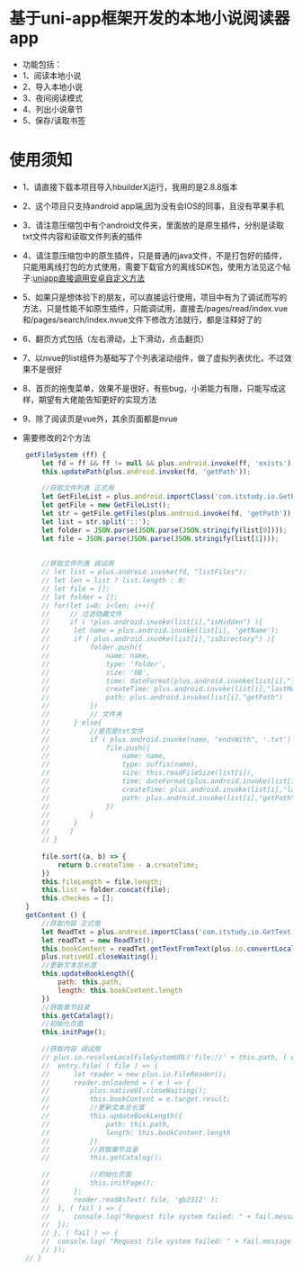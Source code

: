 # 基于uni-app框架开发的本地小说阅读器app
* 功能包括：
* 1、阅读本地小说
* 2、导入本地小说
* 3、夜间阅读模式
* 4、列出小说章节
* 5、保存/读取书签

# 使用须知
* 1、请直接下载本项目导入hbuilderX运行，我用的是2.8.8版本
* 2、这个项目只支持android app端,因为没有会IOS的同事，且没有苹果手机
* 3、请注意压缩包中有个android文件夹，里面放的是原生插件，分别是读取txt文件内容和读取文件列表的插件
* 4、请注意压缩包中的原生插件，只是普通的java文件，不是打包好的插件，只能用离线打包的方式使用，需要下载官方的离线SDK包，使用方法见这个帖子:[uniapp直接调用安卓自定义方法](https://ask.dcloud.net.cn/article/36065)
* 5、如果只是想体验下的朋友，可以直接运行使用，项目中有为了调试而写的方法，只是性能不如原生插件，只能调试用，直接去/pages/read/index.vue和/pages/search/index.nvue文件下修改方法就行，都是注释好了的
* 6、翻页方式包括（左右滑动，上下滑动，点击翻页）
* 7、以nvue的list组件为基础写了个列表滚动组件，做了虚拟列表优化，不过效果不是很好
* 8、首页的拖曳菜单，效果不是很好，有些bug，小弟能力有限，只能写成这样，期望有大佬能告知更好的实现方法
* 9、除了阅读页是vue外，其余页面都是nvue

* 需要修改的2个方法
```javascript
	getFileSystem (ff) {
		let fd = ff && ff != null && plus.android.invoke(ff, 'exists') ? ff : environment.getExternalStorageDirectory();
		this.updatePath(plus.android.invoke(fd, 'getPath'));
		
		//获取文件列表 正式用
		let GetFileList = plus.android.importClass('com.itstudy.io.GetFileList');
		let getFile = new GetFileList();
		let str = getFile.getFiles(plus.android.invoke(fd, 'getPath'));
		let list = str.split('::');
		let folder = JSON.parse(JSON.parse(JSON.stringify(list[0])));
		let file = JSON.parse(JSON.parse(JSON.stringify(list[1])));
		
		
		//获取文件列表 调试用
		// let list = plus.android.invoke(fd, "listFiles");
		// let len = list ? list.length : 0;
		// let file = [];
		// let folder = [];
		// for(let i=0; i<len; i++){
		//     // 过滤隐藏文件  
		//     if ( !plus.android.invoke(list[i],"isHidden") ){
		// 		let name = plus.android.invoke(list[i], 'getName');
		// 		if ( plus.android.invoke(list[i],"isDirectory") ){
		// 			folder.push({
		// 				name: name,
		// 				type: 'folder',
		// 				size: '0B',
		// 				time: dateFormat(plus.android.invoke(list[i],"lastModified")),
		// 				createTime: plus.android.invoke(list[i],"lastModified"),
		// 				path: plus.android.invoke(list[i],"getPath")
		// 			})
		// 		    // 文件夹
		// 		} else{
		// 			//是否是txt文件
		// 		    if ( plus.android.invoke(name, "endsWith", '.txt') ) {
		// 		    	file.push({
		// 					name: name,
		// 					type: suffix(name),
		// 					size: this.readFileSize(list[i]),
		// 					time: dateFormat(plus.android.invoke(list[i],"lastModified")),
		// 					createTime: plus.android.invoke(list[i],"lastModified"),
		// 					path: plus.android.invoke(list[i],"getPath")
		// 				})
		// 		    }
		// 		}  
		//     }
		// }
		
		file.sort((a, b) => {
			return b.createTime - a.createTime;
		})
		this.fileLength = file.length;
		this.list = folder.concat(file);
		this.checkes = [];
	}
	getContent () {
		//获取内容 正式用
		let ReadTxt = plus.android.importClass('com.itstudy.io.GetText');
		let readTxt = new ReadTxt();
		this.bookContent = readTxt.getTextFromText(plus.io.convertLocalFileSystemURL(this.path));
		plus.nativeUI.closeWaiting();
		//更新文本总长度
		this.updateBookLength({
			path: this.path,
			length: this.bookContent.length
		})
		//获取章节目录
		this.getCatalog();
		//初始化页面
		this.initPage();
		
		//获取内容 调试用
		// plus.io.resolveLocalFileSystemURL('file://' + this.path, ( entry ) => {
		// 	entry.file( ( file ) => {
		// 		let reader = new plus.io.FileReader();
		// 		reader.onloadend = ( e ) => {
		// 			plus.nativeUI.closeWaiting();
		// 			this.bookContent = e.target.result;
		// 			//更新文本总长度
		// 			this.updateBookLength({
		// 				path: this.path,
		// 				length: this.bookContent.length
		// 			})
		// 			//获取章节目录
		// 			this.getCatalog();
					
		// 			//初始化页面
		// 			this.initPage();
		// 		};
		// 		reader.readAsText( file, 'gb2312' );
		// 	}, ( fail ) => {
		// 		console.log("Request file system failed: " + fail.message);
		// 	});
		// }, ( fail ) => {
		// 	console.log( "Request file system failed: " + fail.message );
		// });
	// }
```

